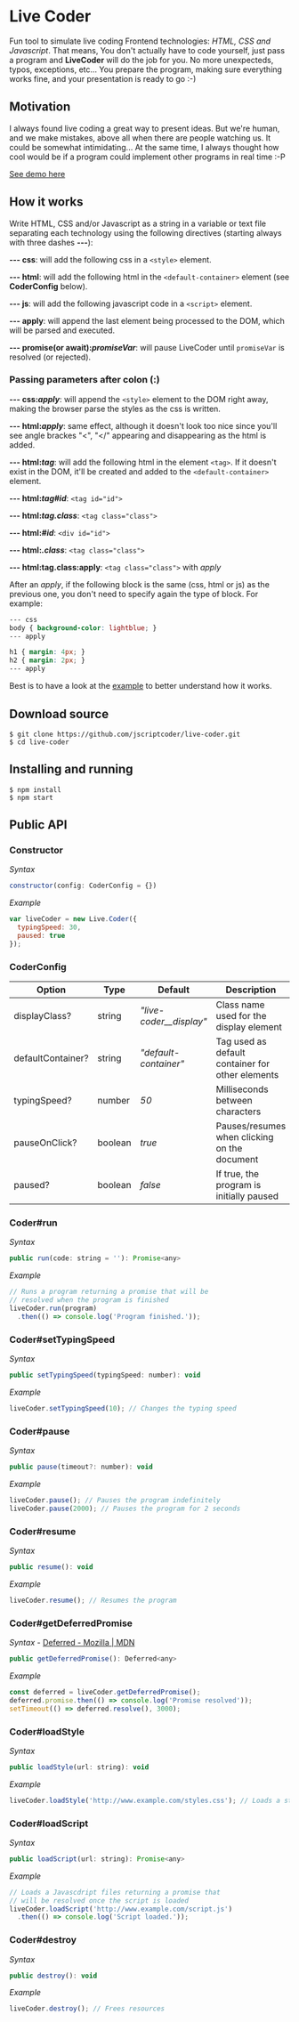 # Live Coder
Fun tool to simulate live coding Frontend technologies: *HTML, CSS and Javascript*. That means, You don't actually have to code yourself, just pass a program and **LiveCoder** will do the job for you. No more unexpecteds, typos, exceptions, etc... You prepare the program, making sure everything works fine, and your presentation is ready to go :-)

## Motivation
I always found live coding a great way to present ideas. But we're human, and we make mistakes, above all when there are people watching us. It could be somewhat intimidating... At the same time, I always thought how cool would be if a program could implement other programs in real time :-P

[See demo here](https://jscriptcoder.github.io/live-coder/)

## How it works

Write HTML, CSS and/or Javascript as a string in a variable or text file separating each technology using the following directives (starting always with three dashes **---**):

**--- css**: will add the following css in a ```<style>``` element.

**--- html**: will add the following html in the ```<default-container>``` element (see **CoderConfig** below).

**--- js**: will add the following javascript code in a ```<script>``` element.

**--- apply**: will append the last element being processed to the DOM, which will be parsed and executed.

**--- promise(or await):_promiseVar_**: will pause LiveCoder until ```promiseVar``` is resolved (or rejected).

### Passing parameters after colon (:)

**--- css:_apply_**: will append the ```<style>``` element to the DOM right away, making the browser parse the styles as the css is written.

**--- html:_apply_**: same effect, although it doesn't look too nice since you'll see angle brackes "<", "</" appearing and disappearing as the html is added.

**--- html:_tag_**: will add the following html in the element ```<tag>```. If it doesn't exist in the DOM, it'll be created and added to the ```<default-container>``` element.

**--- html:_tag#id_**: ```<tag id="id">```

**--- html:_tag.class_**: ```<tag class="class">```

**--- html:_#id_**: ```<div id="id">```

**--- html:_.class_**: ```<tag class="class">```

**--- html:tag.class:apply**: ```<tag class="class">``` with _apply_

After an _apply_, if the following block is the same (css, html or js) as the previous one, you don't need to specify again the type of block. For example:
```css
--- css
body { background-color: lightblue; }
--- apply

h1 { margin: 4px; }
h2 { margin: 2px; }
--- apply
```

Best is to have a look at the [example](https://github.com/jscriptcoder/live-coder/blob/master/test/example.txt) to better understand how it works.

## Download source
```shell
$ git clone https://github.com/jscriptcoder/live-coder.git
$ cd live-coder
```

## Installing and running
```shell
$ npm install
$ npm start
```

## Public API
### Constructor
*Syntax*

```javascript
constructor(config: CoderConfig = {})
```

*Example*

```javascript
var liveCoder = new Live.Coder({
  typingSpeed: 30,
  paused: true
});
```

### CoderConfig

| Option            | Type     | Default                   | Description                                      |
| ----------------- | -------- | ------------------------- | ------------------------------------------------ |
| displayClass?     | string   | *"live-coder\_\_display"* | Class name used for the display element          |
| defaultContainer? | string   | *"default-container"*     | Tag used as default container for other elements |
| typingSpeed?      | number   | *50*                      | Milliseconds between characters                  |
| pauseOnClick?     | boolean  | *true*                    | Pauses/resumes when clicking on the document     |
| paused?           | boolean  | *false*                   | If true, the program is initially paused         |

### Coder#run

*Syntax*

```javascript
public run(code: string = ''): Promise<any>
```

*Example*

```javascript
// Runs a program returning a promise that will be
// resolved when the program is finished
liveCoder.run(program)
  .then(() => console.log('Program finished.'));
```

### Coder#setTypingSpeed

*Syntax*

```javascript
public setTypingSpeed(typingSpeed: number): void
```

*Example*

```javascript
liveCoder.setTypingSpeed(10); // Changes the typing speed
```

### Coder#pause

*Syntax*

```javascript
public pause(timeout?: number): void
```

*Example*

```javascript
liveCoder.pause(); // Pauses the program indefinitely
liveCoder.pause(2000); // Pauses the program for 2 seconds
```

### Coder#resume

*Syntax*

```javascript
public resume(): void
```

*Example*

```javascript
liveCoder.resume(); // Resumes the program
```

### Coder#getDeferredPromise

*Syntax* - [Deferred - Mozilla | MDN](https://developer.mozilla.org/en-US/docs/Mozilla/JavaScript_code_modules/Promise.jsm/Deferred)

```javascript
public getDeferredPromise(): Deferred<any>
```

*Example*

```javascript
const deferred = liveCoder.getDeferredPromise();
deferred.promise.then(() => console.log('Promise resolved'));
setTimeout(() => deferred.resolve(), 3000);
```

### Coder#loadStyle

*Syntax*

```javascript
public loadStyle(url: string): void
```

*Example*

```javascript
liveCoder.loadStyle('http://www.example.com/styles.css'); // Loads a stylesheet
```

### Coder#loadScript

*Syntax*

```javascript
public loadScript(url: string): Promise<any>
```

*Example*

```javascript
// Loads a Javascdript files returning a promise that
// will be resolved once the script is loaded
liveCoder.loadScript('http://www.example.com/script.js')
  .then(() => console.log('Script loaded.'));
```

### Coder#destroy

*Syntax*

```javascript
public destroy(): void
```

*Example*

```javascript
liveCoder.destroy(); // Frees resources
```
